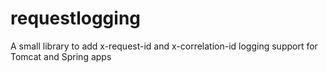# requestlogging
A small library to add x-request-id and x-correlation-id logging support for Tomcat and Spring apps

